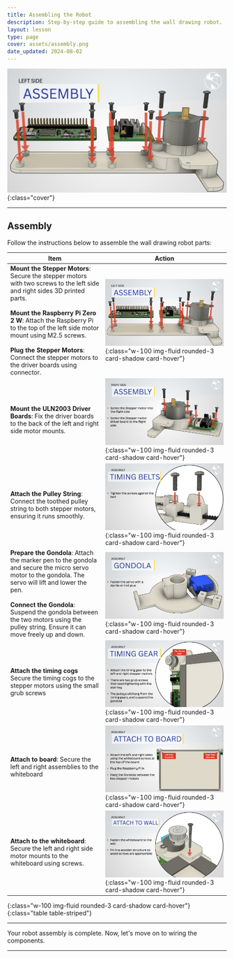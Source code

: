 ```yaml
---
title: Assembling the Robot
description: Step-by-step guide to assembling the wall drawing robot.
layout: lesson
type: page
cover: assets/assembly.png
date_updated: 2024-08-02
---
```


![Assembly](assets/assembly01.png){:class="cover"}

---

## Assembly

Follow the instructions below to assemble the wall drawing robot parts:

Item | Action
--- | ---
**Mount the Stepper Motors**: Secure the stepper motors with two screws to the left side and right sides 3D printed parts. <br /><br /> **Mount the Raspberry Pi Zero 2 W**: Attach the Raspberry Pi to the top of the left side motor mount using M2.5 screws.<br /><br/> **Plug the Stepper Motors**: Connect the stepper motors to the driver boards using connector. | ![Assembly](assets/assembly01.png){:class="w-100 img-fluid rounded-3 card-shadow card-hover"}
**Mount the ULN2003 Driver Boards**: Fix the driver boards to the back of the left and right side motor mounts. | ![Assembly](assets/assembly02.png){:class="w-100 img-fluid rounded-3 card-shadow card-hover"}
**Attach the Pulley String**: Connect the toothed pulley string to both stepper motors, ensuring it runs smoothly. | ![Assembly](assets/assembly04.png){:class="w-100 img-fluid rounded-3 card-shadow card-hover"}
**Prepare the Gondola**: Attach the marker pen to the gondola and secure the micro servo motor to the gondola. The servo will lift and lower the pen. <br /><br /> **Connect the Gondola**: Suspend the gondola between the two motors using the pulley string. Ensure it can move freely up and down. | ![Assembly](assets/assembly03.png){:class="w-100 img-fluid rounded-3 card-shadow card-hover"}
**Attach the timing cogs** Secure the timing cogs to the stepper motors using the small grub screws | ![Assembly](assets/assembly05.png){:class="w-100 img-fluid rounded-3 card-shadow card-hover"}
**Attach to board**: Secure the left and right assemblies to the whiteboard | ![Assembly](assets/assembly06.png){:class="w-100 img-fluid rounded-3 card-shadow card-hover"}
**Attach to the whiteboard**: Secure the left and right side motor mounts to the whiteboard using screws. | ![Assembly](assets/assembly07.png){:class="w-100 img-fluid rounded-3 card-shadow card-hover"}
{:class="w-100 img-fluid rounded-3 card-shadow card-hover"}
{:class="table table-striped"}

---

Your robot assembly is complete. Now, let's move on to wiring the components.

---
